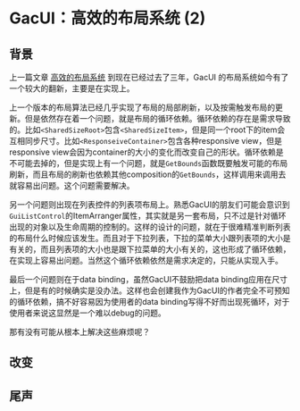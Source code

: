 # GacUI：高效的布局系统 (2)

## 背景

上一篇文章 [高效的布局系统](./Blog_03.md) 到现在已经过去了三年，GacUI 的布局系统如今有了一个较大的翻新，主要是在实现上。

上一个版本的布局算法已经几乎实现了布局的局部刷新，以及按需触发布局的更新。但是依然存在着一个问题，就是布局的循环依赖。循环依赖的存在是需求导致的。比如`<SharedSizeRoot>`包含`<SharedSizeItem>`，但是同一个root下的item会互相同步尺寸。比如`<ResponseiveContainer>`包含各种responsive view，但是responsive view会因为container的大小的变化而改变自己的形状。循环依赖是不可能去掉的，但是实现上有一个问题，就是`GetBounds`函数既要触发可能的布局刷新，而且布局的刷新也依赖其他composition的`GetBounds`，这样调用来调用去就容易出问题。这个问题需要解决。

另一个问题则出现在列表控件的列表项布局上。熟悉GacUI的朋友们可能会意识到`GuiListControl`的ItemArranger属性，其实就是另一套布局，只不过是针对循环出现的对象以及生命周期的控制的。这样的设计的问题，就在于很难精准判断列表的布局什么时候应该发生。而且对于下拉列表，下拉的菜单大小跟列表项的大小是有关的，而且列表项的大小也是跟下拉菜单的大小有关的，这也形成了循环依赖，在实现上容易出问题。当然这个循环依赖依然是需求决定的，只能从实现入手。

最后一个问题则在于data binding，虽然GacUI不鼓励把data binding应用在尺寸上，但是有的时候确实是没办法。这样也会创建我作为GacUI的作者完全不可预知的循环依赖，搞不好容易因为使用者的data binding写得不好而出现死循环，对于使用者来说这显然是一个难以debug的问题。

那有没有可能从根本上解决这些麻烦呢？

## 改变



## 尾声